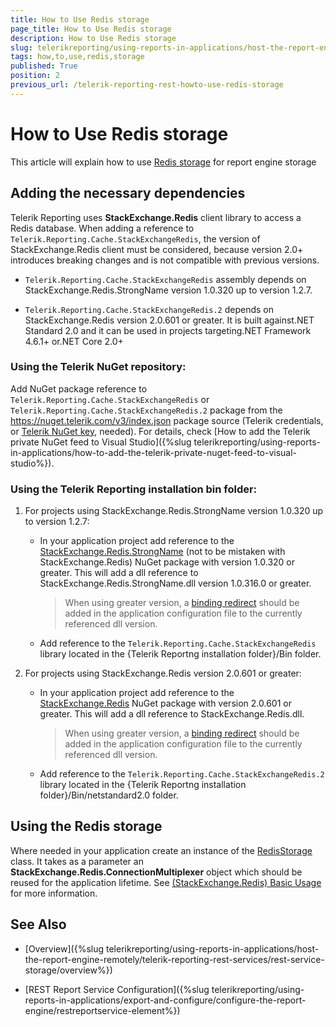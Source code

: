```yaml
---
title: How to Use Redis storage
page_title: How to Use Redis storage 
description: How to Use Redis storage
slug: telerikreporting/using-reports-in-applications/host-the-report-engine-remotely/telerik-reporting-rest-services/rest-service-storage/how-to-use-redis-storage
tags: how,to,use,redis,storage
published: True
position: 2
previous_url: /telerik-reporting-rest-howto-use-redis-storage
---
```


# How to Use Redis storage

This article will explain how to use [Redis storage](http://redis.io/) for report engine storage 

## Adding the necessary dependencies

Telerik Reporting uses __StackExchange.Redis__ client library to access a Redis database. When adding a reference to `Telerik.Reporting.Cache.StackExchangeRedis`, the version of StackExchange.Redis client must be considered, because version 2.0+ introduces breaking changes and is not compatible with previous versions. 

* `Telerik.Reporting.Cache.StackExchangeRedis` assembly depends on StackExchange.Redis.StrongName version 1.0.320 up to version 1.2.7. 

* `Telerik.Reporting.Cache.StackExchangeRedis.2` depends on StackExchange.Redis version 2.0.601 or greater. It is built against.NET Standard 2.0 and it can be used in projects targeting.NET Framework 4.6.1+ or.NET Core 2.0+ 

### Using the Telerik NuGet repository:

Add NuGet package reference to `Telerik.Reporting.Cache.StackExchangeRedis` or `Telerik.Reporting.Cache.StackExchangeRedis.2` package from the https://nuget.telerik.com/v3/index.json package source (Telerik credentials, or [Telerik NuGet key](https://www.telerik.com/blogs/announcing-nuget-keys), needed). For details, check [How to add the Telerik private NuGet feed to Visual Studio]({%slug telerikreporting/using-reports-in-applications/how-to-add-the-telerik-private-nuget-feed-to-visual-studio%}). 

### Using the Telerik Reporting installation bin folder:

1. For projects using StackExchange.Redis.StrongName version 1.0.320 up to version 1.2.7: 

	+ In your application project add reference to the [StackExchange.Redis.StrongName](https://www.nuget.org/packages/StackExchange.Redis.StrongName) (not to be mistaken with StackExchange.Redis) NuGet package with version 1.0.320 or greater. This will add a dll reference to StackExchange.Redis.StrongName.dll version 1.0.316.0 or greater. 

		>When using greater version, a [binding redirect](https://msdn.microsoft.com/en-us/library/eftw1fys(v=vs.110).aspx) should be added in the application configuration file to the currently referenced dll version. 

	+ Add reference to the `Telerik.Reporting.Cache.StackExchangeRedis` library located in the {Telerik Reportng installation folder}/Bin folder. 

1. For projects using StackExchange.Redis version 2.0.601 or greater: 

	+ In your application project add reference to the [StackExchange.Redis](https://www.nuget.org/packages/StackExchange.Redis) NuGet package with version 2.0.601 or greater. This will add a dll reference to StackExchange.Redis.dll. 

		>When using greater version, a [binding redirect](https://msdn.microsoft.com/en-us/library/eftw1fys(v=vs.110).aspx) should be added in the application configuration file to the currently referenced dll version. 

   + Add reference to the `Telerik.Reporting.Cache.StackExchangeRedis.2` library located in the {Telerik Reportng installation folder}/Bin/netstandard2.0 folder. 

## Using the Redis storage

Where needed in your application create an instance of the [RedisStorage](/reporting/api/Telerik.Reporting.Cache.StackExchangeRedis.RedisStorage) class. It takes as a parameter an __StackExchange.Redis.ConnectionMultiplexer__ object which should be reused for the application lifetime. See [(StackExchange.Redis) Basic Usage](https://github.com/StackExchange/StackExchange.Redis/blob/master/docs/Basics.md) for more information. 

## See Also

* [Overview]({%slug telerikreporting/using-reports-in-applications/host-the-report-engine-remotely/telerik-reporting-rest-services/rest-service-storage/overview%})

* [REST Report Service Configuration]({%slug telerikreporting/using-reports-in-applications/export-and-configure/configure-the-report-engine/restreportservice-element%})
